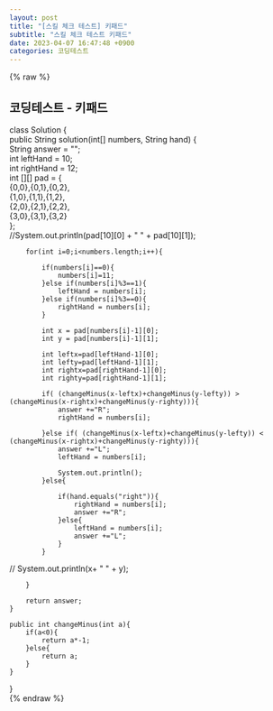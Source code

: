 ```yaml
---  
layout: post  
title: "[스킬 체크 테스트] 키패드"  
subtitle: "스킬 체크 테스트 키패드"  
date: 2023-04-07 16:47:48 +0900  
categories: 코딩테스트  
---  
```

{% raw %}  
## 코딩테스트 - 키패드  
  
class Solution {  
    public String solution(int[] numbers, String hand) {  
        String answer = "";  
        int leftHand = 10;  
        int rightHand = 12;  
        int [][] pad = {  
            {0,0},{0,1},{0,2},  
            {1,0},{1,1},{1,2},  
            {2,0},{2,1},{2,2},  
            {3,0},{3,1},{3,2}  
        };  
        //System.out.println(pad[10][0] + " " + pad[10][1]);  
  
        for(int i=0;i<numbers.length;i++){  
  
            if(numbers[i]==0){  
                numbers[i]=11;  
            }else if(numbers[i]%3==1){  
                leftHand = numbers[i];  
            }else if(numbers[i]%3==0){  
                rightHand = numbers[i];  
            }  
  
            int x = pad[numbers[i]-1][0];  
            int y = pad[numbers[i]-1][1];  
  
            int leftx=pad[leftHand-1][0];  
            int lefty=pad[leftHand-1][1];  
            int rightx=pad[rightHand-1][0];  
            int righty=pad[rightHand-1][1];  
  
            if( (changeMinus(x-leftx)+changeMinus(y-lefty)) > (changeMinus(x-rightx)+changeMinus(y-righty))){  
                answer +="R";  
                rightHand = numbers[i];  
  
            }else if( (changeMinus(x-leftx)+changeMinus(y-lefty)) < (changeMinus(x-rightx)+changeMinus(y-righty))){  
                answer +="L";  
                leftHand = numbers[i];  
  
                System.out.println();  
            }else{  
  
                if(hand.equals("right")){  
                    rightHand = numbers[i];  
                    answer +="R";  
                }else{  
                    leftHand = numbers[i];  
                    answer +="L";  
                }  
            }  
  
//            System.out.println(x+ " " + y);  
  
        }  
  
        return answer;  
    }  
  
    public int changeMinus(int a){  
        if(a<0){  
            return a*-1;  
        }else{  
            return a;  
        }  
    }  
}  
{% endraw %}